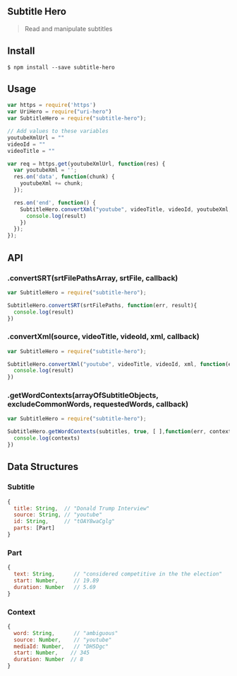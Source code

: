 ## Subtitle Hero
> Read and manipulate subtitles

## Install
```
$ npm install --save subtitle-hero
```

## Usage
```javascript
var https = require('https')
var UriHero = require("uri-hero")
var SubtitleHero = require("subtitle-hero");

// Add values to these variables
youtubeXmlUrl = ""
videoId = ""
videoTitle = ""

var req = https.get(youtubeXmlUrl, function(res) {
  var youtubeXml = '';
  res.on('data', function(chunk) {
    youtubeXml += chunk;
  });

  res.on('end', function() {
    SubtitleHero.convertXml("youtube", videoTitle, videoId, youtubeXml, function(err, result){
      console.log(result)
    }) 
  });
});
```

## API

### .convertSRT(srtFilePathsArray, srtFile, callback)
```javascript
var SubtitleHero = require("subtitle-hero");

SubtitleHero.convertSRT(srtFilePaths, function(err, result){
  console.log(result)
}) 
```

### .convertXml(source, videoTitle, videoId, xml, callback)
```javascript
var SubtitleHero = require("subtitle-hero");

SubtitleHero.convertXml("youtube", videoTitle, videoId, xml, function(err, result){
  console.log(result)
}) 
```

### .getWordContexts(arrayOfSubtitleObjects, excludeCommonWords, requestedWords, callback)
```javascript
var SubtitleHero = require("subtitle-hero");

SubtitleHero.getWordContexts(subtitles, true, [ ],function(err, contexts){
  console.log(contexts)
})
```

## Data Structures
### Subtitle
```javascript
{ 
  title: String,  // "Donald Trump Interview"
  source: String, // "youtube"
  id: String,     // "tOAY8waCglg"
  parts: [Part]
}
```
### Part 
```javascript
{ 
  text: String,      // "considered competitive in the the election"
  start: Number,     // 19.89
  duration: Number   // 5.69
}
```
### Context 
```javascript
{ 
  word: String,      // "ambiguous"
  source: Number,    // "youtube" 
  mediaId: Number,   // "DH5Dgc" 
  start: Number,    // 345
  duration: Number  // 8
}
```
